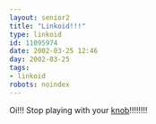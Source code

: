 ```yaml
---
layout: senior2
title: "Linkoid!!!"
type: linkoid
id: 11095974
date: 2002-03-25 12:46
day: 2002-03-25
tags:
- linkoid
robots: noindex
---
```

<p>Oi!!! Stop playing with your <a href="http://www.wired.com/news/print/0,1294,51258,00.html" title="'Touching the buttons on a computer does not agree with me very well', apparently!!!!!!!">knob</a>!!!!!!!!</p>
